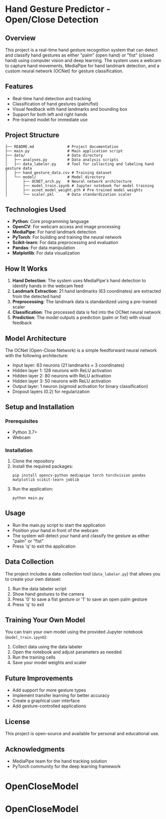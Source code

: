# Hand Gesture Predictor - Open/Close Detection

## Overview
This project is a real-time hand gesture recognition system that can detect and classify hand gestures as either "palm" (open hand) or "fist" (closed hand) using computer vision and deep learning. The system uses a webcam to capture hand movements, MediaPipe for hand landmark detection, and a custom neural network (OCNet) for gesture classification.

## Features
- Real-time hand detection and tracking
- Classification of hand gestures (palm/fist)
- Visual feedback with hand landmarks and bounding box
- Support for both left and right hands
- Pre-trained model for immediate use

## Project Structure
```
├── README.md               # Project documentation
├── main.py                 # Main application script
├── data/                   # Data directory
│   ├── analyses.py         # Data analysis scripts
│   ├── data_labeler.py     # Tool for collecting and labeling hand gesture data
│   ├── hand_gesture_data.csv # Training dataset
│   └── model/              # Model directory
│       ├── OCNET_arch.py   # Neural network architecture
│       ├── model_train.ipynb # Jupyter notebook for model training
│       ├── ocnet_model_weight.pth # Pre-trained model weights
│       └── scaler.pkl      # Data standardization scaler
```

## Technologies Used
- **Python**: Core programming language
- **OpenCV**: For webcam access and image processing
- **MediaPipe**: For hand landmark detection
- **PyTorch**: For building and training the neural network
- **Scikit-learn**: For data preprocessing and evaluation
- **Pandas**: For data manipulation
- **Matplotlib**: For data visualization

## How It Works
1. **Hand Detection**: The system uses MediaPipe's hand detection to identify hands in the webcam feed
2. **Landmark Extraction**: 21 hand landmarks (63 coordinates) are extracted from the detected hand
3. **Preprocessing**: The landmark data is standardized using a pre-trained scaler
4. **Classification**: The processed data is fed into the OCNet neural network
5. **Prediction**: The model outputs a prediction (palm or fist) with visual feedback

## Model Architecture
The OCNet (Open-Close Network) is a simple feedforward neural network with the following architecture:
- Input layer: 63 neurons (21 landmarks × 3 coordinates)
- Hidden layer 1: 128 neurons with ReLU activation
- Hidden layer 2: 80 neurons with ReLU activation
- Hidden layer 3: 50 neurons with ReLU activation
- Output layer: 1 neuron (sigmoid activation for binary classification)
- Dropout layers (0.2) for regularization

## Setup and Installation

### Prerequisites
- Python 3.7+
- Webcam

### Installation
1. Clone the repository
2. Install the required packages:
   ```
   pip install opencv-python mediapipe torch torchvision pandas matplotlib scikit-learn joblib
   ```
3. Run the application:
   ```
   python main.py
   ```

## Usage
- Run the main.py script to start the application
- Position your hand in front of the webcam
- The system will detect your hand and classify the gesture as either "palm" or "fist"
- Press 'q' to exit the application

## Data Collection
The project includes a data collection tool (`data_labeler.py`) that allows you to create your own dataset:
1. Run the data labeler script
2. Show hand gestures to the camera
3. Press '0' to save a fist gesture or '1' to save an open palm gesture
4. Press 'q' to exit

## Training Your Own Model
You can train your own model using the provided Jupyter notebook (`model_train.ipynb`):
1. Collect data using the data labeler
2. Open the notebook and adjust parameters as needed
3. Run the training cells
4. Save your model weights and scaler

## Future Improvements
- Add support for more gesture types
- Implement transfer learning for better accuracy
- Create a graphical user interface
- Add gesture-controlled applications

## License
This project is open-source and available for personal and educational use.

## Acknowledgments
- MediaPipe team for the hand tracking solution
- PyTorch community for the deep learning framework
# OpenCloseModel
# OpenCloseModel
